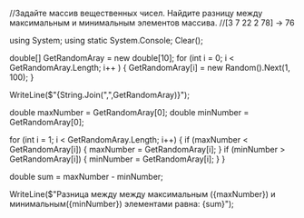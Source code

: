 //Задайте массив вещественных чисел. Найдите разницу между максимальным и минимальным элементов массива.
//[3 7 22 2 78] -> 76

using System;
using static System.Console;
Clear();



double[] GetRandomAray = new double[10];
  for (int i = 0; i < GetRandomAray.Length; i++ )
  {
    GetRandomAray[i] = new Random().Next(1, 100);
  }

WriteLine($"{String.Join(",",GetRandomAray)}");

double maxNumber = GetRandomAray[0];
double minNumber = GetRandomAray[0];

  for (int i = 1; i < GetRandomAray.Length; i++)
  {
    if (maxNumber < GetRandomAray[i])
    {
      maxNumber = GetRandomAray[i];
    }
        if (minNumber > GetRandomAray[i])
    {
      minNumber = GetRandomAray[i];
    }
  }

  double sum = maxNumber - minNumber;

  WriteLine($"Разница между между максимальным ({maxNumber}) и минимальным({minNumber}) элементами равна: {sum}");